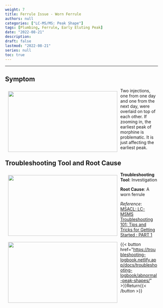 ```yaml
---
weight: 7
title: Ferrule Issue - Worn Ferrule
authors: null
categories: ["LC-MS/MS: Peak Shape"]
tags: [Plumbing, Ferrule, Early Eluting Peak]
date: "2022-08-21"
description:  
draft: false
lastmod: "2022-08-21"
series: null
toc: true
---
```




<!--more-->
---

## Symptom
<div class = "row">
<img width ="360" height= "200" src = "/docs/images/Screenshot 2022-08-18 212950.png" style ="float: left" HSPACE="10" VSPACE="10"/>
Two injections, one from one day and one from the next day, were overlaid on top of each other. If zooming in, the earliest peak of morphine is problematic.  
It is just affecting the earliest peak.
</div>

## Troubleshooting Tool and Root Cause

<div class = "row">
<img width ="360" height= "200" src = "/docs/images/Screenshot 2022-08-18 213225.png" style ="float: left" HSPACE="10" VSPACE="10"/>
<img width ="360" height= "200" src = "/docs/images/Screenshot 2022-08-18 213647.png" style ="float: left" HSPACE="10" VSPACE="10"/>
<b>Troubleshooting Tool</b>: Investigation  

<b>Root Cause</b>: A worn ferrule

</div>

*Reference*:  
[MSACL: LC-MSMS Troubleshooting 101: Tips and Tricks for Getting Started : PART 1](https://www.msacl.org/index.php?header=Learning_Center&tab=Video_Library&subtab=Search_Video_Library)  

{{< button href="https://troubleshooting-logbook.netlify.app/docs/troubleshooting-logbook/abnormal-peak-shapes/" >}}Return{{< /button >}}